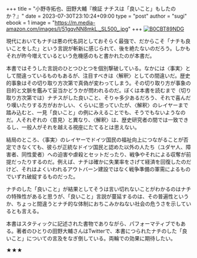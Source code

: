 +++
title = "小野寺拓也、田野大輔『検証 ナチスは「良いこと」もしたのか？』"
date = 2023-07-30T23:10:24+09:00
type = "post"
author = "sugi"
ebook = 1
image = "https://m.media-amazon.com/images/I/51gqvNN8mkL._SL500_.jpg"
+++
<a href="https://www.amazon.co.jp/dp/B0CBT89NDG/?tag=chezugi-22" target="_blank" class="alignleft"><img src="https://m.media-amazon.com/images/I/51gqvNN8mkL._SL500_.jpg" alt="B0CBT89NDG" border="0" /></a>

現代においてもナチは悪の代名詞としておそらく最強で、だからこそ「ナチも良いことをした」という言説が斬新に感じられて、後を絶たないのだろう。しかもそれが昨今増えているという危機感のもと書かれたのが本書だ。

本書ではそうした言説のひとつひとつを個別撃破している。なかには〈事実〉として間違っているものもあるが、注目すべきは〈解釈〉としての間違いだ。歴史的事象はその切り取り方次第で真偽が変わってしまう。その切り取り方が事象の目的と文脈を鑑みて妥当かどうかが問われるのだ。ぼくは本書を読むまで（切り取り方次第では）ナチスがした良いこと、そりゃ多少あるだろう、それで喜んだり嘆いたりする方がおかしい、くらいに思っていたが、〈解釈〉のレイヤーまで踏み込むと、一見「良いこと」の例にみえることでも、そうでもないようなのだ。人それぞれの〈意見〉と異なり、〈解釈〉は、歴史研究者の間では一致できるし、一般人がそれを越える視座にたてるとは思えない。

結局のところ、〈事実〉のレイヤーでドイツ国民の福祉向上につながることが否定できなくても、彼らが正統なドイツ国民と認めた以外の人たち（ユダヤ人、障害者、同性愛者）への迫害や虐殺とセットだったり、戦争やそれによる収奪が前提だったりするのだ。例えば、ナチは確かに失業率をさげて経済を回復したのだけど、それはよくいわれるアウトバーン建設ではなく戦争準備の軍需によるものでいずれ破綻するものだった。

ナチのした「良いこと」が結果としてそうは言い切れないことがわかるのはナチの特殊性があると思うが、「良いこと」言説が蔓延するのは、その普遍性というか、ちょっと間違うとナチ的な体制におちこみかねない社会の危うさを示しているとも言える。

本書はスタティックに記述された書物でありながら、パフォーマティブでもある。著者のひとりの田野大輔さんはTwitterで、本書につられたナチのした「良いこと」についての言及をなぎ倒している。両輪での効果に期待したい。

★★★